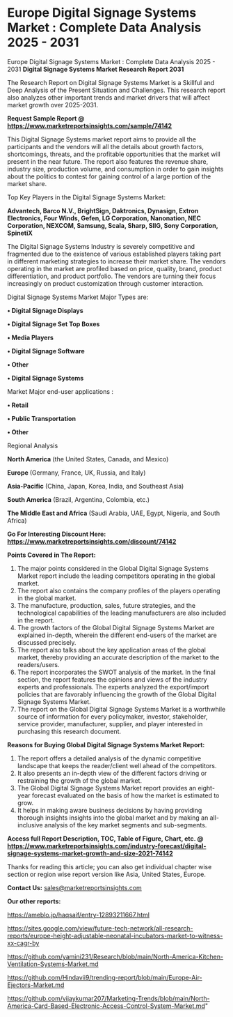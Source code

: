# Europe Digital Signage Systems Market : Complete Data Analysis 2025 - 2031
Europe Digital Signage Systems Market : Complete Data Analysis 2025 - 2031
<strong>Digital Signage Systems Market Research Report 2031</strong>

The Research Report on Digital Signage Systems Market is a Skillful and Deep Analysis of the Present Situation and Challenges. This research report also analyzes other important trends and market drivers that will affect market growth over 2025-2031.

<strong>Request Sample Report @ <a href=https://www.marketreportsinsights.com/sample/74142>https://www.marketreportsinsights.com/sample/74142</a></strong>

This Digital Signage Systems market report aims to provide all the participants and the vendors will all the details about growth factors, shortcomings, threats, and the profitable opportunities that the market will present in the near future. The report also features the revenue share, industry size, production volume, and consumption in order to gain insights about the politics to contest for gaining control of a large portion of the market share.

Top Key Players in the Digital Signage Systems Market:

<strong>Advantech, Barco N.V., BrightSign, Daktronics, Dynasign, Extron Electronics, Four Winds, Gefen, LG Corporation, Nanonation, NEC Corporation, NEXCOM, Samsung, Scala, Sharp, SIIG, Sony Corporation, SpinetiX</strong>

The Digital Signage Systems Industry is severely competitive and fragmented due to the existence of various established players taking part in different marketing strategies to increase their market share. The vendors operating in the market are profiled based on price, quality, brand, product differentiation, and product portfolio. The vendors are turning their focus increasingly on product customization through customer interaction.

Digital Signage Systems Market Major Types are:

<strong>• Digital Signage Displays

• Digital Signage Set Top Boxes

• Media Players

• Digital Signage Software

• Other

• Digital Signage Systems</strong>

Market Major end-user applications :

<strong>• Retail

• Public Transportation

• Other</strong>

Regional Analysis

</u><strong><b>North America</b></strong> (the United States, Canada, and Mexico)

<strong><b>Europe </b></strong>(Germany, France, UK, Russia, and Italy)

<strong><b>Asia-Pacific</b></strong> (China, Japan, Korea, India, and Southeast Asia)

<strong><b>South America</b></strong> (Brazil, Argentina, Colombia, etc.)

<strong><b>The Middle East and Africa</b></strong> (Saudi Arabia, UAE, Egypt, Nigeria, and South Africa)

<strong>Go For Interesting Discount Here: <a href=https://www.marketreportsinsights.com/discount/74142>https://www.marketreportsinsights.com/discount/74142</a></strong>

<strong>Points Covered in The Report:</strong>
<ol>
  <li>The major points considered in the Global Digital Signage Systems Market report include the leading competitors operating in the global market.</li>
  <li>The report also contains the company profiles of the players operating in the global market.</li>
  <li>The manufacture, production, sales, future strategies, and the technological capabilities of the leading manufacturers are also included in the report.</li>
  <li>The growth factors of the Global Digital Signage Systems Market are explained in-depth, wherein the different end-users of the market are discussed precisely.</li>
  <li>The report also talks about the key application areas of the global market, thereby providing an accurate description of the market to the readers/users.</li>
  <li>The report incorporates the SWOT analysis of the market. In the final section, the report features the opinions and views of the industry experts and professionals. The experts analyzed the export/import policies that are favorably influencing the growth of the Global Digital Signage Systems Market.</li>
  <li>The report on the Global Digital Signage Systems Market is a worthwhile source of information for every policymaker, investor, stakeholder, service provider, manufacturer, supplier, and player interested in purchasing this research document.</li>
</ol>
<strong>Reasons for Buying Global Digital Signage Systems Market Report:</strong>

<ol>
  <li>The report offers a detailed analysis of the dynamic competitive landscape that keeps the reader/client well ahead of the competitors.</li>
  <li>It also presents an in-depth view of the different factors driving or restraining the growth of the global market.</li>
  <li>The Global Digital Signage Systems Market report provides an eight-year forecast evaluated on the basis of how the market is estimated to grow.</li>
  <li>It helps in making aware business decisions by having providing thorough insights insights into the global market and by making an all-inclusive analysis of the key market segments and sub-segments.</li>
</ol>
<strong>Access full Report Description, TOC, Table of Figure, Chart, etc. @ <a href=https://www.marketreportsinsights.com/industry-forecast/digital-signage-systems-market-growth-and-size-2021-74142>https://www.marketreportsinsights.com/industry-forecast/digital-signage-systems-market-growth-and-size-2021-74142</a></strong>


Thanks for reading this article; you can also get individual chapter wise section or region wise report version like Asia, United States, Europe.

<strong>Contact Us:</strong>
sales@marketreportsinsights.com

<strong>Our other reports:</strong>

<a href=https://ameblo.jp/haqsaif/entry-12893211667.html>https://ameblo.jp/haqsaif/entry-12893211667.html</a>

<a href=https://sites.google.com/view/future-tech-network/all-research-reports/europe-height-adjustable-neonatal-incubators-market-to-witness-xx-cagr-by>https://sites.google.com/view/future-tech-network/all-research-reports/europe-height-adjustable-neonatal-incubators-market-to-witness-xx-cagr-by</a>

<a href=https://github.com/yamini231/Research/blob/main/North-America-Kitchen-Ventilation-Systems-Market.md>https://github.com/yamini231/Research/blob/main/North-America-Kitchen-Ventilation-Systems-Market.md</a>

<a href=https://github.com/Hindavii9/trending-report/blob/main/Europe-Air-Ejectors-Market.md>https://github.com/Hindavii9/trending-report/blob/main/Europe-Air-Ejectors-Market.md</a>

<a href=https://github.com/vijaykumar207/Marketing-Trends/blob/main/North-America-Card-Based-Electronic-Access-Control-System-Market.md>https://github.com/vijaykumar207/Marketing-Trends/blob/main/North-America-Card-Based-Electronic-Access-Control-System-Market.md</a>"
